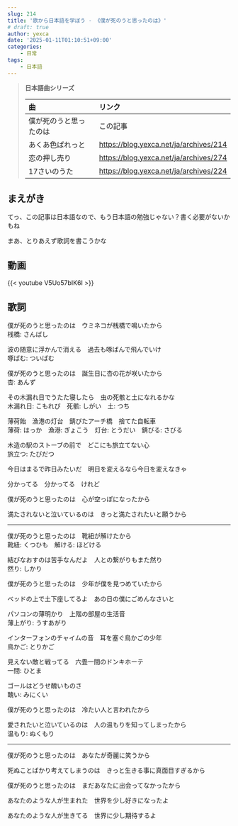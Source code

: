 ```yaml
---
slug: 214
title: '歌から日本語を学ぼう - 《僕が死のうと思ったのは》'
# draft: true
author: yexca
date: '2025-01-11T01:10:51+09:00'
categories:
    - 日常
tags:
    - 日本語
---
```


> **日本語曲シリーズ**
>
> | 曲 | リンク |
> |:-- | :-- |
> | 僕が死のうと思ったのは | この記事 |
> | あくあ色ぱれっと | <https://blog.yexca.net/ja/archives/214> |
> | 恋の押し売り | <https://blog.yexca.net/ja/archives/274>  |
> | 17さいのうた | <https://blog.yexca.net/ja/archives/224> |

## まえがき

てっ、この記事は日本語なので、もう日本語の勉強じゃない？書く必要がないかもね

まあ、とりあえず歌詞を書こうかな

## 動画

{{< youtube V5Uo57bIK6I >}}

## 歌詞

僕が死のうと思ったのは　ウミネコが桟橋で鳴いたから  
桟橋: さんばし

波の随意に浮かんで消える　過去も啄ばんで飛んでいけ  
啄ばむ: ついばむ

僕が死のうと思ったのは　誕生日に杏の花が咲いたから  
杏: あんず

その木漏れ日でうたた寝したら　虫の死骸と土になれるかな  
木漏れ日: こもれび　死骸: しがい　土: つち

薄荷飴　漁港の灯台　錆びたアーチ橋　捨てた自転車  
薄荷: はっか　漁港: ぎょこう　灯台: とうだい　錆びる: さびる

木造の駅のストーブの前で　どこにも旅立てない心  
旅立つ: たびだつ

今日はまるで昨日みたいだ　明日を変えるなら今日を変えなきゃ

分かってる　分かってる　けれど

僕が死のうと思ったのは　心が空っぽになったから

満たされないと泣いているのは　きっと満たされたいと願うから

---

僕が死のうと思ったのは　靴紐が解けたから  
靴紐: くつひも　解ける: ほどける

結びなおすのは苦手なんだよ　人との繋がりもまた然り  
然り: しかり

僕が死のうと思ったのは　少年が僕を見つめていたから

ベッドの上で土下座してるよ　あの日の僕にごめんなさいと

パソコンの薄明かり　上階の部屋の生活音  
薄上がり: うすあがり

インターフォンのチャイムの音　耳を塞ぐ鳥かごの少年  
鳥かご: とりかご

見えない敵と戦ってる　六畳一間のドンキホーテ  
一間: ひとま

ゴールはどうせ醜いものさ  
醜い: みにくい

僕が死のうと思ったのは　冷たい人と言われたから

愛されたいと泣いているのは　人の温もりを知ってしまったから  
温もり: ぬくもり

---

僕が死のうと思ったのは　あなたが奇麗に笑うから

死ぬことばかり考えてしまうのは　きっと生きる事に真面目すぎるから

僕が死のうと思ったのは　まだあなたに出会ってなかったから

あなたのような人が生まれた　世界を少し好きになったよ

あなたのような人が生きてる　世界に少し期待するよ
